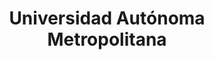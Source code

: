 ---
title: Universidad Autónoma Metropolitana
image: https://luzmariasanchez.s3.us-east-2.amazonaws.com/sponsor/image/original/uam.png
---